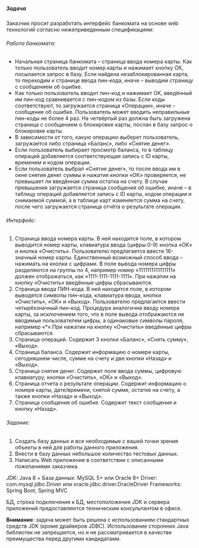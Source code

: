 ##### Задача

Заказчик просит разработать интерфейс банкомата на основе web технологий согласно нижеприведенным спецификациям:

###### Работа банкомата:

* Начальная страница банкомата – страница ввода номера карты. Как только пользователь вводит номер карты и нажимает кнопку ОК, посылается запрос в базу. Если найдена незаблокированная карта, то переходим к странице ввода пин-кода, иначе – выводим страницу с сообщением об ошибке.
* Как только пользователь вводит пин-код и нажимает ОК, введённый им пин-код сравнивается с пин-кодом из базы. Если коды соответствуют, то загружается страница «Операции», иначе – сообщение об ошибке. Пользователь может вводить неправильные пин-коды не более 4 раз. На четвёртый раз должна быть загружена страница с сообщением о блокировке карты, послан в базу запрос о блокировке карты.
* В зависимости от того, какую операцию выберет пользователь, загружается либо страница «Баланс», либо «Снятие денег».
* Если пользователь выбирает просмотр баланса, то в таблицу операций добавляется соответствующая запись с ID карты, временем и кодом операции.
* Если пользователь выбрал «Снятие денег», то после ввода им в окне снятия денег суммы и нажатия кнопки «ОК» проверяется, не превышает ли введённая сумма остатка на счету. В случае превышения загружается страница сообщения об ошибке, иначе – в таблицу операций добавляется запись с ID карты, кодом операции и снимаемой суммой, а в таблице карт изменяется сумма на счету, после чего загружается страница отчёта о результате операции.
    
###### Интерфейс:

1) Страница ввода номера карты. В ней находится поле, в котором выводится номер карты, клавиатура ввода (цифры 0-9) кнопка «ОК» и кнопка «Очистить». Пользователю предлагается ввести 16-значный номер карты. Единственный возможный способ ввода – нажимать на кнопки с цифрами. В поле вывода номера цифры разделяются на группы по 4, например номер «1111111111111111» должен отображаться, как «1111-1111-1111-1111». При нажатии на кнопку «Очистить» введённые цифры сбрасываются.
2) Страница ввода ПИН-кода. В ней находится поле, в котором выводятся символы пин-кода, клавиатура ввода, кнопки «Очистить», «OK» и «Выход». Пользователю предлагается ввести четырёхзначный пин-код. Процедура аналогична вводу номера карты, за исключением того, что в поле вывода отображаются не вводимые пользователем цифры, а одинаковые символы пароля, например «*».При нажатии на кнопку «Очистить» введённые цифры сбрасываются.
3) Страница операций. Содержит 3 кнопки «Баланс», «Снять сумму», «Выход».
4) Страница баланса. Содержит информацию о номере карты, сегодняшнем числе, сумме на счету и две кнопки «Назад» и «Выход».
5) Страница снятия денег. Содержит поле ввода суммы, цифровую клавиатуру, кнопки «Очистить», «ОК» и «Выход».
6) Страница отчета о результате операции. Содержит информацию о номере карты, дате/времени, снятой сумме, остатке на счету, а также кнопки «Назад» и «Выход».
7) Страница сообщения об ошибке. Содержит текст сообщения и кнопку «Назад».

###### Задание:

1) Создать базу данных и все необходимые с вашей точки зрения объекты в ней для работы данного приложения.
2) Внести в базу данных небольшое количество тестовых данных.
3) Написать Web приложение в соответствии с описанными пожеланиями заказчика.

JDK: 		Java 8 +
База данных: MySQL 5+ или Oracle 8+
Driver:		com.mysql.jdbc.Driver или oracle.jdbc.driver.OracleDriver
Frameworks:   Spring Boot, Spring MVC

БД, строка подключения к БД, местоположение JDK и сервера приложений предоставляются техническим консультантом в офисе.

**Внимание**: задача может быть решена с использованием стандартных средств JDK (кроме драйверов JDBC). Использование сторонних Java библиотек не запрещается, но и не рассматривается в качестве преимущества перед другими кандидатами. 

